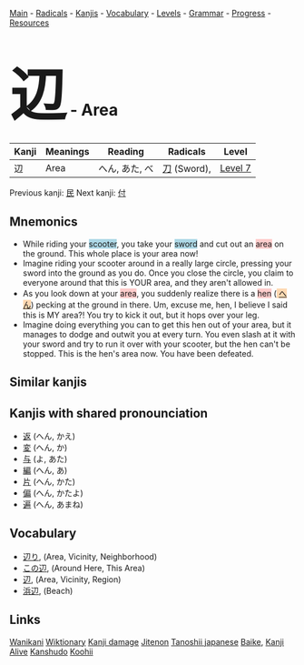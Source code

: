 <style> bigfont {font-size: 100px}</style>
[Main](../README.md) -
[Radicals](../radicals.md) -
[Kanjis](../kanjis.md) -
[Vocabulary](../vocabulary.md) -
[Levels](../levels.md) -
[Grammar](../grammar.md) - 
[Progress](../progress.md) -
[Resources](../resources.md)
# <bigfont> 辺</bigfont> - Area 

| Kanji | Meanings | Reading | Radicals | Level |
| --- | --- | --- | --- | --- |
| 辺 | Area | へん, あた, べ | [刀](../radicals/刀.md) (Sword),  | [Level 7](../levels/wk_level7.md) |

Previous kanji: [民](民.md) Next kanji: [付](付.md) 

## Mnemonics
 * While riding your <span style="background-color:#ADD8E6"> scooter</span>, you take your <span style="background-color:#ADD8E6"> sword</span> and cut out an <span style="background-color:#ffcccb"> area</span> on the ground. This whole place is your area now!
* Imagine riding your scooter around in a really large circle, pressing your sword into the ground as you do. Once you close the circle, you claim to everyone around that this is YOUR area, and they aren't allowed in.
* As you look down at your <span style="background-color:#ffcccb"> area</span>, you suddenly realize there is a <span style="background-color:#ffcccb"> hen</span> (<span style="background-color:#fed8b1"> [へん](https://jisho.org/search/へん)</span>) pecking at the ground in there. Um, excuse me, hen, I believe I said this is MY area?! You try to kick it out, but it hops over your leg.
* Imagine doing everything you can to get this hen out of your area, but it manages to dodge and outwit you at every turn. You even slash at it with your sword and try to run it over with your scooter, but the hen can't be stopped. This is the hen's area now. You have been defeated.


## Similar kanjis
 


## Kanjis with shared pronounciation
 * [返](返.md) (へん, かえ)
* [変](変.md) (へん, か)
* [与](与.md) (よ, あた)
* [編](編.md) (へん, あ)
* [片](片.md) (へん, かた)
* [偏](偏.md) (へん, かたよ)
* [遍](遍.md) (へん, あまね)



## Vocabulary
 * [辺り](../vocabulary/辺.md), (Area, Vicinity, Neighborhood)
* [この辺](../vocabulary/辺.md), (Around Here, This Area)
* [辺](../vocabulary/辺.md), (Area, Vicinity, Region)
* [浜辺](../vocabulary/辺.md), (Beach)




## Links 


[Wanikani](https://www.wanikani.com/kanji/辺)
[Wiktionary](https://en.wiktionary.org/wiki/辺)
[Kanji damage](http://www.kanjidamage.com/kanji/search?utf8=✓&q=辺)
[Jitenon](https://jitenon.com/kanji/辺)
[Tanoshii japanese](https://www.tanoshiijapanese.com/dictionary/kanji.cfm?k=辺)
[Baike](https://baike.baidu.com/item/辺),
[Kanji Alive](https://app.kanjialive.com/辺)
[Kanshudo](https://www.kanshudo.com/searchmn?q=辺)
[Koohii](https://kanji.koohii.com/study/kanji/辺)
